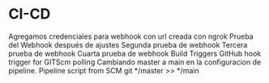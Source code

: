 # CI-CD

Agregamos credenciales para webhook con url creada con ngrok
Prueba del Webhook después de ajustes
Segunda prueba de webhook
Tercera prueba de webhook
Cuarta prueba de webhook
Build Triggers
    GitHub hook trigger for GITScm polling
Cambiando master a main en la configuracion de pipeline.
    Pipeline script from SCM
        git
        */master >> */main

        